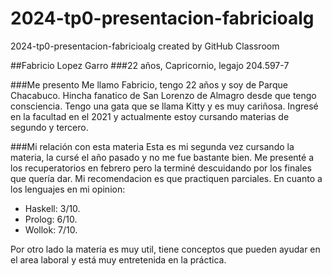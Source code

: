 # 2024-tp0-presentacion-fabricioalg
2024-tp0-presentacion-fabricioalg created by GitHub Classroom

##Fabricio Lopez Garro
###22 años, Capricornio, legajo 204.597-7

###Me presento
Me llamo Fabricio, tengo 22 años y soy de Parque Chacabuco. Hincha fanatico de San Lorenzo de Almagro desde que tengo consciencia. Tengo una gata que se llama Kitty y es muy cariñosa. Ingresé en la facultad en el 2021 y actualmente estoy cursando materias de segundo y tercero.

###Mi relación con esta materia
Esta es mi segunda vez cursando la materia, la cursé el año pasado y no me fue bastante bien. Me presenté a los recuperatorios en febrero pero la terminé descuidando por los finales que quería dar. 
Mi recomendacion es que practiquen parciales. En cuanto a los lenguajes en mi opinion:

* Haskell: 3/10.
* Prolog: 6/10.
* Wollok: 7/10.

Por otro lado la materia es muy util, tiene conceptos que pueden ayudar en el area laboral y está muy entretenida en la práctica.
